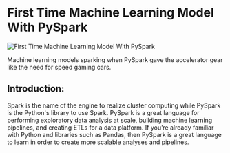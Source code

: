 # First Time Machine Learning Model With PySpark

![First Time Machine Learning Model With PySpark](/First_PySpark_ml_model.png)

Machine learning models sparking when PySpark gave the accelerator gear like the need for speed gaming cars.

## Introduction: 

Spark is the name of the engine to realize cluster computing while PySpark is the Python's library to use Spark.
PySpark is a great language for performing exploratory data analysis at scale, building machine learning pipelines, and creating ETLs for a data platform. 
If you’re already familiar with Python and libraries such as Pandas, then PySpark is a great language to learn in order to create more scalable analyses and pipelines.

